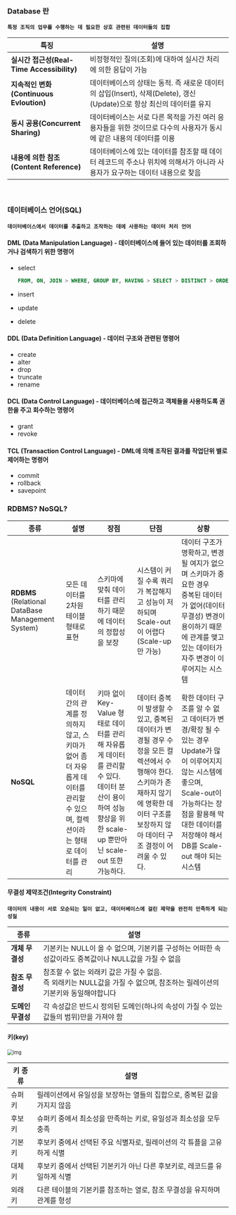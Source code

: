 ### Database 란

**`특정 조직의 업무를 수행하는 데 필요한 상호 관련된 데이터들의 집합`**

| 특징                                       | 설명                                                         |
| --------------------------------------- | ------------------------------------------------------------ |
| **실시간 접근성(Real-Time Accessibility)** | 비정형적인 질의(조회)에 대하여 실시간 처리에 의한 응답이 가능 |
| **지속적인 변화(Continuous Evloution)** | 데이터베이스의 상태는 동적. 즉 새로운 데이터의 삽입(Insert), 삭제(Delete), 갱신(Update)으로 항상 최신의 데이터를 유지 |
| **동시 공용(Concurrent Sharing)**       | 데이터베이스는 서로 다른 목적을 가진 여러 응용자들을 위한 것이므로 다수의 사용자가 동시에 같은 내용의 데이터를 이용 |
| **내용에 의한 참조(Content Reference)** | 데이터베이스에 있는 데이터를 참조할 때 데이터 레코드의 주소나 위치에 의해서가 아니라 사용자가 요구하는 데이터 내용으로 찾음 |

​                                                                                                                                                                                                                                                                                                                                                                                                                                                                                                                                                                                                                                                                                                                                                                                          

### 데이터베이스 언어(SQL)

**`데이터베이스에서 데이터를 추출하고 조작하는 데에 사용하는 데이터 처리 언어`**

#### DML (Data Manipulation Language) - 데이터베이스에 들어 있는 데이터를 조회하거나 검색하기 위한 명령어

- select

  ```sql
  FROM, ON, JOIN > WHERE, GROUP BY, HAVING > SELECT > DISTINCT > ORDER BY > LIMIT   //실행 순서
  ```

- insert

- update

- delete

#### DDL (Data Definition Language) - 데이터 구조와 관련된 명령어

- create
- alter
- drop
- truncate
- rename

#### DCL (Data Control Language) - 데이터베이스에 접근하고 객체들을 사용하도록 권한을 주고 회수하는 명령어

- grant
- revoke

#### TCL (Transaction Control Language) - DML에 의해 조작된 결과를 작업단위 별로 제어하는 명령어

- commit
- rollback
- savepoint





### RDBMS?  NoSQL?

| 종류                                                   | 설명                                                         | 장점                                                         | 단점                                                         | 상황                                                         |
| ------------------------------------------------------ | ------------------------------------------------------------ | ------------------------------------------------------------ | ------------------------------------------------------------ | ------------------------------------------------------------ |
| **RDBMS**<br />(Relational DataBase Management System) | 모든 데이터를 2차원 테이블 형태로 표현                       | 스키마에 맞춰 데이터를 관리하기 때문에 데이터의 정합성을 보장 | 시스템이 커질 수록 쿼리가 복잡해지고 성능이 저하되며 Scale-out이 어렵다(Scale-up만 가능) | 데이터 구조가 명확하고, 변경 될 여지가 없으며 스키마가 중요한 경우<br /> 중복된 데이터가 없어(데이터 무결성) 변경이 용이하기 때문에 관계를 맺고 있는 데이터가 자주 변경이 이루어지는 시스템 |
| **NoSQL**                                              | 데이터간의 관계를 정의하지 않고, 스키마가 없어 좀 더 자유롭게 데이터를 관리할 수 있으며, 컬렉션이라는 형태로 데이터를 관리 | 키마 없이 Key-Value 형태로 데이터를 관리해 자유롭게 데이터를 관리할 수 있다. <br />데이터 분산이 용이하여 성능 향상을 위한 scale-up 뿐만아닌 scale-out 또한 가능하다. | 데이터 중복이 발생할 수 있고, 중복된 데이터가 변경될 경우 수정을 모든 컬렉션에서 수행해야 한다. <br />스키마가 존재하지 않기에 명확한 데이터 구조를 보장하지 않아 데이터 구조 결정이 어려울 수 있다. | 확한 데이터 구조를 알 수 없고 데이터가 변경/확장 될 수 있는 경우<br />Update가 많이 이루어지지 않는 시스템에 좋으며, Scale-out이 가능하다는 장점을 활용해 막대한 데이터를 저장해야 해서 DB를 Scale-out 해야 되는 시스템 |





#### 무결성 제약조건(Integrity Constraint)

**`데이터의 내용이 서로 모순되는 일이 없고, 데이터베이스에 걸린 제약을 완전히 만족하게 되는 성질`**

| 종류              | 설명                                                         |
| ----------------- | ------------------------------------------------------------ |
| **개체 무결성**   | 기본키는 NULL이 올 수 없으며, 기본키를 구성하는 어떠한 속성값이라도 중복값이나 NULL값을 가질 수 없음 |
| **참조 무결성**   | 참조할 수 없는 외래키 값은 가질 수 없음.<br />즉 외래키는 NULL값을 가질 수 없으며, 참조하는 릴레이션의 기본키와 동일해야합니다 |
| **도메인 무결성** | 각 속성값은 반드시 정의된 도메인(하나의 속성이 가질 수 있는 값들의 범위)만을 가져야 함 |







#### 키(key)

<img src="https://velog.velcdn.com/images%2Fchappi%2Fpost%2F90d2823d-9869-4f0a-ab36-a70c20f3fbae%2F1-2.png" alt="img" style="zoom:80%;" />

| 키 종류 | 설명                                                         |
| ------- | ------------------------------------------------------------ |
| 슈퍼키  | 릴레이션에서 유일성을 보장하는 열들의 집합으로, 중복된 값을 가지지 않음 |
| 후보키  | 슈퍼키 중에서 최소성을 만족하는 키로, 유일성과 최소성을 모두 충족 |
| 기본키  | 후보키 중에서 선택된 주요 식별자로, 릴레이션의 각 튜플을 고유하게 식별 |
| 대체키  | 후보키 중에서 선택된 기본키가 아닌 다른 후보키로, 레코드를 유일하게 식별 |
| 외래키  | 다른 테이블의 기본키를 참조하는 열로, 참조 무결성을 유지하며 관계를 형성 |
